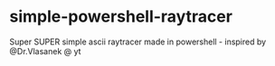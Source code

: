 # simple-powershell-raytracer
Super SUPER simple ascii raytracer made in powershell - inspired by @Dr.Vlasanek @ yt
